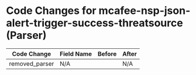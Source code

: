 # Code Changes for mcafee-nsp-json-alert-trigger-success-threatsource (Parser)

| Code Change | Field Name | Before | After |
|-------------|------------|--------|-------|
| removed_parser | N/A |  | N/A |